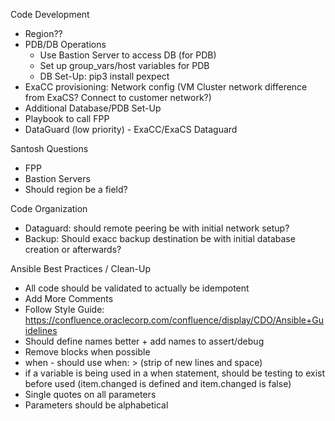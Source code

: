 
Code Development
- Region??
- PDB/DB Operations
    - Use Bastion Server to access DB (for PDB)
    - Set up group_vars/host variables for PDB
    - DB Set-Up: pip3 install pexpect
- ExaCC provisioning: Network config (VM Cluster network difference from ExaCS? Connect to customer network?)
- Additional Database/PDB Set-Up 
- Playbook to call FPP
- DataGuard (low priority) - ExaCC/ExaCS Dataguard

Santosh Questions
- FPP
- Bastion Servers
- Should region be a field?

Code Organization
- Dataguard: should remote peering be with initial network setup?
- Backup: Should exacc backup destination be with initial database creation or afterwards?


Ansible Best Practices / Clean-Up
- All code should be validated to actually be idempotent
- Add More Comments
- Follow Style Guide: https://confluence.oraclecorp.com/confluence/display/CDO/Ansible+Guidelines
- Should define names better + add names to assert/debug
- Remove blocks when possible
- when - should use when: > (strip of new lines and space)
- if a variable is being used in a when statement, should be testing to exist before used (item.changed is defined and item.changed is false)
- Single quotes on all parameters
- Parameters should be alphabetical